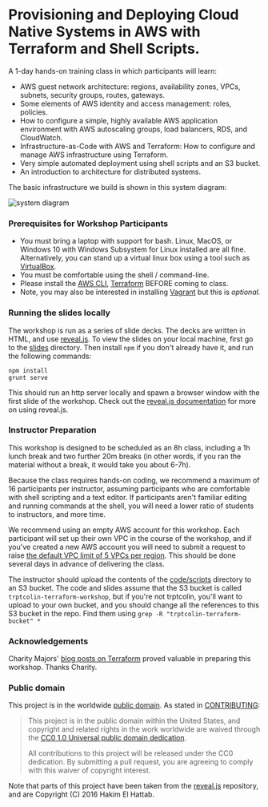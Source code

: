 # Provisioning and Deploying Cloud Native Systems in AWS with Terraform and Shell Scripts.

A 1-day hands-on training class in which participants will learn:

* AWS guest network architecture: regions, availability zones, VPCs, subnets, security groups, routes, gateways.
* Some elements of AWS identity and access management: roles, policies.
* How to configure a simple, highly available AWS application environment with AWS autoscaling groups, load balancers, RDS, and CloudWatch.
* Infrastructure-as-Code with AWS and Terraform: How to configure and manage AWS infrastructure using Terraform.
* Very simple automated deployment using shell scripts and an S3 bucket.
* An introduction to architecture for distributed systems.

The basic infrastructure we build is shown in this system diagram:

![system diagram](https://github.com/18F/cloud-native-aws-terraform-workshop/raw/master/slides/images/ha_aws_system.png)

### Prerequisites for Workshop Participants

* You must bring a laptop with support for bash. Linux, MacOS, or Windows 10 with Windows Subsystem for Linux installed are all fine. Alternatively, you can stand up a virtual linux box using a tool such as [VirtualBox](https://www.virtualbox.org/).
* You must be comfortable using the shell / command-line.
* Please install the [AWS CLI](https://aws.amazon.com/cli/), [Terraform](https://www.terraform.io/) BEFORE coming to class.
* Note, you may also be interested in installing [Vagrant](https://www.vagrantup.com/) but this is *optional.*

### Running the slides locally

The workshop is run as a series of slide decks. The decks are written in HTML, and use [reveal.js](http://lab.hakim.se/reveal-js/#/). To view the slides on your local machine, first go to the [slides](slides) directory. Then install `npm` if you don't already have it, and run the following commands:

```
npm install
grunt serve
```

This should run an http server locally and spawn a browser window with the first slide of the workshop. Check out the [reveal.js documentation](https://github.com/hakimel/reveal.js) for more on using reveal.js.

### Instructor Preparation

This workshop is designed to be scheduled as an 8h class, including a 1h lunch break and two further 20m breaks (in other words, if you ran the material without a break, it would take you about 6-7h).

Because the class requires hands-on coding, we recommend a maximum of 16 participants per instructor, assuming participants who are comfortable with shell scripting and a text editor. If participants aren't familiar editing and running commands at the shell, you will need a lower ratio of students to instructors, and more time.

We recommend using an empty AWS account for this workshop. Each participant will set up their own VPC in the course of the workshop, and if you've created a new AWS account you will need to submit a request to raise [the default VPC limit of 5 VPCs per region](http://docs.aws.amazon.com/AmazonVPC/latest/UserGuide/VPC_Appendix_Limits.html). This should be done several days in advance of delivering the class.

The instructor should upload the contents of the [code/scripts](code/scripts) directory to an S3 bucket. The code and slides assume that the S3 bucket is called `trptcolin-terraform-workshop`, but if you're not trptcolin, you'll want to upload to your own bucket, and you should change all the references to this S3 bucket in the repo. Find them using `grep -R "trptcolin-terraform-bucket" *`

### Acknowledgements

Charity Majors' [blog posts on Terraform](https://charity.wtf/tag/terraform/) proved valuable in preparing this workshop. Thanks Charity.

### Public domain

This project is in the worldwide [public domain](LICENSE.md). As stated
in [CONTRIBUTING](CONTRIBUTING.md):

> This project is in the public domain within the United States, and copyright
> and related rights in the work worldwide are waived through the [CC0 1.0
> Universal public domain
> dedication](https://creativecommons.org/publicdomain/zero/1.0/).
>
> All contributions to this project will be released under the CC0 dedication.
> By submitting a pull request, you are agreeing to comply with this waiver of
> copyright interest.

Note that parts of this project have been taken from the [reveal.js][]
repository, and are Copyright (C) 2016 Hakim El Hattab.

[reveal.js]: https://github.com/hakimel/reveal.js
[18F branding]: https://pages-staging.18f.gov/brand/
[visual style guide]: https://pages-staging.18f.gov/brand/visual-style/
